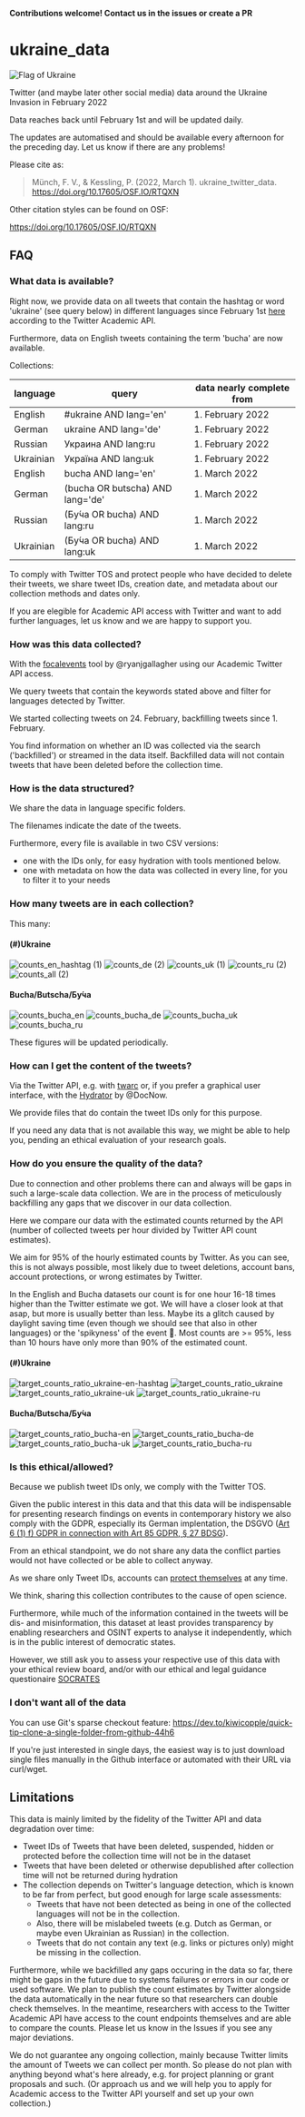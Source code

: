 **Contributions welcome! Contact us in the issues or create a PR**

# ukraine_data

![Flag of Ukraine](https://upload.wikimedia.org/wikipedia/commons/thumb/4/49/Flag_of_Ukraine.svg/320px-Flag_of_Ukraine.svg.png)

Twitter (and maybe later other social media) data around the Ukraine Invasion in February 2022

Data reaches back until February 1st and will be updated daily.

The updates are automatised and should be available every afternoon for the preceding day. Let us know if there are any problems!

Please cite as:

> Münch, F. V., & Kessling, P. (2022, March 1). ukraine_twitter_data. https://doi.org/10.17605/OSF.IO/RTQXN

Other citation styles can be found on OSF:

<https://doi.org/10.17605/OSF.IO/RTQXN>

## FAQ

### What data is available?

Right now, we provide data on all tweets that contain the hashtag or word 'ukraine' (see query below) in different languages since February 1st [here](Twitter/) according to the Twitter Academic API.

Furthermore, data on English tweets containing the term 'bucha' are now available.

Collections:

| language                               | query                              | data nearly complete from    |
| -------------------------------------- | ---------------------------------- | ---------------------------- |
| English                                |  #ukraine AND lang='en'            | 1. February 2022             |
| German                                 |  ukraine AND lang='de'             | 1. February 2022             |
| Russian                                |  Украина AND lang:ru               | 1. February 2022             |
| Ukrainian                              |  Україна AND lang:uk               | 1. February 2022             |
| English                                |  bucha AND lang='en'               | 1. March 2022                |
| German                                 |  (bucha OR butscha) AND lang='de'  | 1. March 2022                |
| Russian                                |  (Бу́ча OR bucha) AND lang:ru       | 1. March 2022                |
| Ukrainian                              |  (Бу́ча OR bucha) AND lang:uk       | 1. March 2022                |


To comply with Twitter TOS and protect people who have decided to delete their tweets, we share tweet IDs, creation date, and metadata about our collection methods and dates only.

If you are elegible for Academic API access with Twitter and want to add further languages, let us know and we are happy to support you.

### How was this data collected?

With the [focalevents](https://github.com/ryanjgallagher/focalevents) tool by @ryanjgallagher using our Academic Twitter API access.

We query tweets that contain the keywords stated above and filter for languages detected by Twitter.

We started collecting tweets on 24. February, backfilling tweets since 1. February.

You find information on whether an ID was collected via the search ('backfilled') or streamed in the data itself. Backfilled data will not contain tweets that have been deleted before the collection time.

### How is the data structured?

We share the data in language specific folders.

The filenames indicate the date of the tweets.

Furthermore, every file is available in two CSV versions:

* one with the IDs only, for easy hydration with tools mentioned below.
* one with metadata on how the data was collected in every line, for you to filter it to your needs

### How many tweets are in each collection?

This many:

#### (\#)Ukraine

![counts_en_hashtag (1)](https://user-images.githubusercontent.com/8951994/157707823-c072c965-9ee3-4fd0-8304-1e144eebd85b.png)
![counts_de (2)](https://user-images.githubusercontent.com/8951994/157707495-280d8925-94e8-4b64-a33c-c715b76f9dd4.png)
![counts_uk (1)](https://user-images.githubusercontent.com/8951994/157707739-8aa1bb4e-0c53-45bd-973f-ef244fbdad3f.png)
![counts_ru (2)](https://user-images.githubusercontent.com/8951994/157707219-451b90de-cd36-4c6c-9cc7-69b9239be3b7.png)
![counts_all (2)](https://user-images.githubusercontent.com/8951994/157707084-d8766e31-a43d-42a7-bda5-0851e6040a53.png)

#### Bucha/Butscha/Бу́ча

![counts_bucha_en](https://user-images.githubusercontent.com/8951994/163465221-e515eedf-dc6c-456b-835c-8ff1c3bd691c.png)
![counts_bucha_de](https://user-images.githubusercontent.com/8951994/163465234-5a6b25d4-76c5-4a45-aeb2-2209aa0c1c5e.png)
![counts_bucha_uk](https://user-images.githubusercontent.com/8951994/163465249-d6994f5b-a361-4424-8590-9369b4e4e8b1.png)
![counts_bucha_ru](https://user-images.githubusercontent.com/8951994/163465252-207f1d0d-1f9d-4215-910e-9d93c6a06be9.png)

These figures will be updated periodically.

### How can I get the content of the tweets?

Via the Twitter API, e.g. with [twarc](https://twarc-project.readthedocs.io/en/latest/twarc2_en_us/#hydrate) or, if you prefer a graphical user interface, with the [Hydrator](https://github.com/DocNow/hydrator) by @DocNow.

We provide files that do contain the tweet IDs only for this purpose.

If you need any data that is not available this way, we might be able to help you, pending an ethical evaluation of your research goals.

### How do you ensure the quality of the data?

Due to connection and other problems there can and always will be gaps in such a large-scale data collection. We are in the process of meticulously backfilling any gaps that we discover in our data collection.

Here we compare our data with the estimated counts returned by the API (number of collected tweets per hour divided by Twitter API count estimates).

We aim for 95% of the hourly estimated counts by Twitter. As you can see, this is not always possible, most likely due to tweet deletions, account bans, account protections, or wrong estimates by Twitter.

In the English and Bucha datasets our count is for one hour 16-18 times higher than the Twitter estimate we got. We will have a closer look at that asap, but more is usually better than less. Maybe its a glitch caused by daylight saving time (even though we should see that also in other languages) or the 'spikyness' of the event 🤷. Most counts are >= 95%, less than 10 hours have only more than 90% of the estimated count.

#### (\#)Ukraine

![target_counts_ratio_ukraine-en-hashtag](https://user-images.githubusercontent.com/8951994/157718253-e40451d8-bdd3-48e6-bfb6-e46106397275.png)
![target_counts_ratio_ukraine](https://user-images.githubusercontent.com/8951994/157718292-60642ecc-8443-4762-9204-87fceac135d3.png)
![target_counts_ratio_ukraine-uk](https://user-images.githubusercontent.com/8951994/157718338-99d88bd2-7bc3-4c3f-ad9d-9e0cf5545a36.png)
![target_counts_ratio_ukraine-ru](https://user-images.githubusercontent.com/8951994/157718371-ce2748b3-3406-4381-bf9c-da1b9ad115b6.png)

#### Bucha/Butscha/Бу́ча

![target_counts_ratio_bucha-en](https://user-images.githubusercontent.com/8951994/163465293-fd457b95-d64b-4664-bfb5-a1549fb1987b.png)
![target_counts_ratio_bucha-de](https://user-images.githubusercontent.com/8951994/163465305-b6759f0e-2e7d-4190-a00d-05c3795b3f18.png)
![target_counts_ratio_bucha-uk](https://user-images.githubusercontent.com/8951994/163465321-79757285-2065-476c-8d39-be2834e9aced.png)
![target_counts_ratio_bucha-ru](https://user-images.githubusercontent.com/8951994/163465334-04f5ff6d-bdc5-4e32-9cab-8b2b07ba6a9d.png)


### Is this ethical/allowed?

Because we publish tweet IDs only, we comply with the Twitter TOS.

Given the public interest in this data and that this data will be indispensable for presenting research findings on events in contemporary history we also comply with the GDPR, especially its German implentation, the DSGVO ([Art 6 (1) f) GDPR in connection with Art 85 GDPR, § 27 BDSG](https://leibniz-hbi.github.io/socrates/#41-legal-gdpr-and-the-german-federal-data-protection-act)).

From an ethical standpoint, we do not share any data the conflict parties would not have collected or be able to collect anyway.

As we share only Tweet IDs, accounts can [protect themselves](https://twitter.com/TwitterSafety/status/1496698664747687942?ref_src=twsrc%5Etfw%7Ctwcamp%5Etweetembed%7Ctwterm%5E1496698664747687942%7Ctwgr%5E%7Ctwcon%5Es1_&ref_url=https%3A%2F%2Fwww.tagesschau.de%2Fausland%2Famerika%2Fsocial-media-sicherheit-ukraine-101.html) at any time.

We think, sharing this collection contributes to the cause of open science.

Furthermore, while much of the information contained in the tweets will be dis- and misinformation, this dataset at least provides transparency by enabling researchers and OSINT experts to analyse it independently, which is in the public interest of democratic states.

However, we still ask you to assess your respective use of this data with your ethical review board, and/or with our ethical and legal guidance questionaire [SOCRATES](<https://leibniz-hbi.github.io/socrates/#41-legal-gdpr-and-the-german-federal-data-protection-act>)

### I don't want all of the data

You can use Git's sparse checkout feature: https://dev.to/kiwicopple/quick-tip-clone-a-single-folder-from-github-44h6

If you're just interested in single days, the easiest way is to just download single files manually in the Github interface or automated with their URL via curl/wget.

## Limitations

This data is mainly limited by the fidelity of the Twitter API and data degradation over time:

* Tweet IDs of Tweets that have been deleted, suspended, hidden or protected before the collection time will not be in the dataset
* Tweets that have been deleted or otherwise depublished after collection time will not be returned during hydration
* The collection depends on Twitter's language detection, which is known to be far from perfect, but good enough for large scale assessments:
  * Tweets that have not been detected as being in one of the collected languages will not be in the collection.
  * Also, there will be mislabeled tweets (e.g. Dutch as German, or maybe even Ukrainian as Russian) in the collection.
  * Tweets that do not contain any text (e.g. links or pictures only) might be missing in the collection.

Furthermore, while we backfilled any gaps occuring in the data so far, there might be gaps in the future due to systems failures or errors in our code or used software. We plan to publish the count estimates by Twitter alongside the data automatically in the near future so that researchers can double check themselves. In the meantime, researchers with access to the Twitter Academic API have access to the count endpoints themselves and are able to compare the counts. Please let us know in the Issues if you see any major deviations.

We do not guarantee any ongoing collection, mainly because Twitter limits the amount of Tweets we can collect per month. So please do not plan with anything beyond what's here already, e.g. for project planning or grant proposals and such. (Or approach us and we will help you to apply for Academic access to the Twitter API yourself and set up your own collection.)
